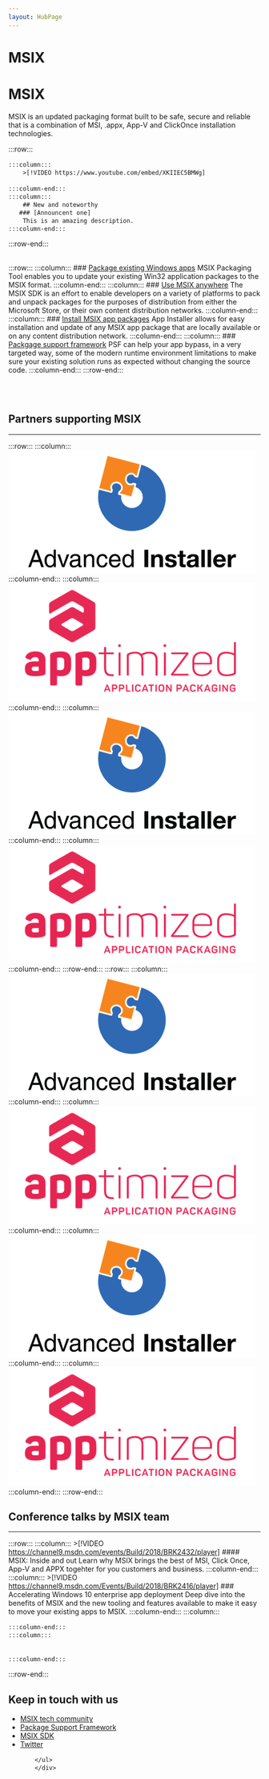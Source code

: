 ```yaml
---
layout: HubPage
---
```

<!-- 
<div style="background-color: black; padding-top: 20px; padding-bottom: 20px; margin-bottom: 40px;">
    <iframe width="560" height="315" src="https://www.youtube.com/embed/AUUwZTurcmQ" frameborder="0" allow="autoplay; encrypted-media" allowfullscreen></iframe>
</div>
 -->
# MSIX
# MSIX
MSIX is an updated packaging format built to be safe, secure and reliable that is a combination of MSI, .appx, App-V and ClickOnce installation technologies. 


:::row:::

    :::column:::
        >[!VIDEO https://www.youtube.com/embed/XKIIEC5BMWg]

    :::column-end:::
	:::column:::
		## New and noteworthy
       ### [Announcent one]
        This is an amazing description. 
    :::column-end:::
:::row-end:::
<br>
<br>

:::row:::
    :::column:::
        ### [Package existing Windows apps](color.md)
        MSIX Packaging Tool enables you to update your existing Win32 application packages to the MSIX format.
    :::column-end:::
    :::column:::
        ### [Use MSIX anywhere](typography.md)
      The MSIX SDK is an effort to enable developers on a variety of platforms to pack and unpack packages for the purposes of distribution from either the Microsoft Store, or their own content distribution networks.
    :::column-end:::
        :::column:::
        ### [Install MSIX app packages](color.md)
        App Installer allows for easy installation and update of any MSIX app package that are locally available or on any content distribution network.
    :::column-end:::
    :::column:::
       ### [Packgage support framework](typography.md)
PSF can help your app bypass, in a very targeted way, some of the modern runtime environment limitations to make sure your existing solution runs as expected without changing the source code.
    :::column-end:::
:::row-end:::

<br>
<br>

## Partners supporting MSIX
***
:::row:::
    :::column:::
       [![alt+text](images/advanced_intaller_logo2.png)](https://www.advancedinstaller.com/express-edition.html)  
    :::column-end:::
    :::column:::
        [![alt+text](images/apptimized_logo2.png)](https://www.advancedinstaller.com/express-edition.html)  
    :::column-end:::
    :::column:::
	[![alt+text](images/advanced_intaller_logo2.png)](https://www.advancedinstaller.com/express-edition.html)     
	:::column-end:::
    :::column:::
	[![alt+text](images/apptimized_logo2.png)](https://www.advancedinstaller.com/express-edition.html)
	 :::column-end:::
:::row-end:::
:::row:::
    :::column:::
	[![alt+text](images/advanced_intaller_logo2.png)](https://www.advancedinstaller.com/express-edition.html)     
	:::column-end:::
    :::column:::
	[![alt+text](images/apptimized_logo2.png)](https://www.advancedinstaller.com/express-edition.html)
    :::column-end:::
	:::column:::
	[![alt+text](images/advanced_intaller_logo2.png)](https://www.advancedinstaller.com/express-edition.html)     
	:::column-end:::
    :::column:::
	[![alt+text](images/apptimized_logo2.png)](https://www.advancedinstaller.com/express-edition.html)
	:::column-end:::
:::row-end:::


## Conference talks by MSIX team
***

:::row:::
    :::column:::
	>[!VIDEO https://channel9.msdn.com/events/Build/2018/BRK2432/player]
        #### MSIX: Inside and out
        Learn why MSIX brings the best of MSI, Click Once, App-V and APPX togehter for you customers and business. 
    :::column-end:::
    :::column:::
	  >[!VIDEO https://channel9.msdn.com/Events/Build/2018/BRK2416/player] 
        ### Accelerating Windows 10 enterprise app deployment
		 Deep dive into the benefits of MSIX and the new tooling and features available to make it easy to move your existing apps to MSIX. 
    :::column-end:::
        :::column:::

    :::column-end:::
    :::column:::
   

    :::column-end:::
:::row-end:::


        
<!-- 
<div>
        <ul class="links">
           <li>
                <a href="https://www.youtube-nocookie.com/6c46e9e2-ac10-4237-a29a-86243142bac1">
                   Tech talk 1
                </a>
				<p>description</p>
            </li>
            <li>
                <a href="https://www.youtube.com/watch?v=z6q15jwk0H8">
                    Tech talk 2
                </a>
						<p>description</p>
            </li>
            <li>

            </li>
            <li>
            </li>
            
        </ul>
</div>
-->



 <div class="container centered pageFooter">
        <h2>Keep in touch with us</h2>
        <ul class="links">
           <li>
                <a href="https://techcommunity.microsoft.com/t5/MSIX/ct-p/MSIX">
                    MSIX tech community
                </a>
            </li>
            <li>
                <a href="https://github.com/Microsoft/MSIX-PackageSupportFramework/issues">
                    Package Support Framework
                </a>
            </li>
            <li>
                <a href="https://github.com/Microsoft/msix-packaging/issues">
                    MSIX SDK
                </a>
            </li>
            <li>
                <a href="http://twitter.com/#!/search/realtime/%23msix">
                    Twitter
                </a>
            </li>
            
        </ul>
		</div>

